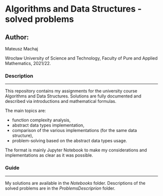 # Algorithms and Data Structures - solved problems

## Author:

Mateusz Machaj

Wrocław University of Science and Technology, Faculty of Pure and Applied Mathematics, 2021/22.

### Description
---
This repository contains my assignments for the university course Algorithms and Data Structures. Solutions are fully documented and described via introductions and mathematical formulas.

The main topics are:

* function complexity analysis,
* abstract data types implementation,
* comparison of the various implementations (for the same data structure),
* problem-solving based on the abstract data types usage.

The format is mainly Jupyter Notebook to make my considerations and implementations as clear as it was possible.

### Guide
---
My solutions are available in the *Notebooks* folder. Descriptions of the solved problems are in the *ProblemsDescriprion* folder.
